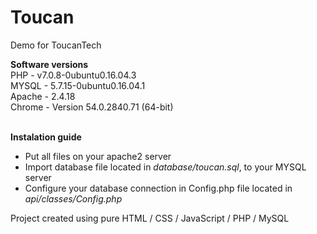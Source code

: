 # Toucan
Demo for ToucanTech

<b>Software versions</b><br>
PHP - v7.0.8-0ubuntu0.16.04.3<br>
MYSQL - 5.7.15-0ubuntu0.16.04.1<br>
Apache - 2.4.18<br>
Chrome - Version 54.0.2840.71 (64-bit)<br>

<br>
<b>Instalation guide</b><br>
<ul>
<li>Put all files on your apache2 server</li>
<li>Import database file located in <i>database/toucan.sql</i>, to your MYSQL server</li>
<li>Configure your database connection in Config.php file located in <i>api/classes/Config.php</i></li>
</ul>

Project created using pure HTML / CSS / JavaScript / PHP / MySQL

